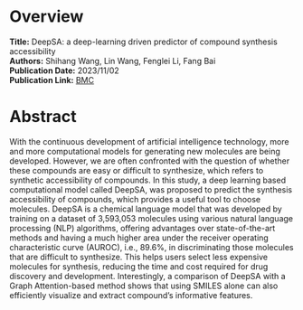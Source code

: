 # Overview
**Title:** DeepSA: a deep-learning driven predictor of compound synthesis accessibility<br>
**Authors:** Shihang Wang, Lin Wang, Fenglei Li, Fang Bai<br>
**Publication Date:** 2023/11/02<br>
**Publication Link:** [BMC](https://jcheminf.biomedcentral.com/articles/10.1186/s13321-023-00771-3)

# Abstract
With the continuous development of artificial intelligence technology, more and more computational models for generating 
new molecules are being developed. However, we are often confronted with the question of whether these compounds are easy 
or difficult to synthesize, which refers to synthetic accessibility of compounds. In this study, a deep learning based 
computational model called DeepSA, was proposed to predict the synthesis accessibility of compounds, which provides a useful 
tool to choose molecules. DeepSA is a chemical language model that was developed by training on a dataset of 3,593,053 molecules 
using various natural language processing (NLP) algorithms, offering advantages over state-of-the-art methods and having a much 
higher area under the receiver operating characteristic curve (AUROC), i.e., 89.6%, in discriminating those molecules that are 
difficult to synthesize. This helps users select less expensive molecules for synthesis, reducing the time and cost required 
for drug discovery and development. Interestingly, a comparison of DeepSA with a Graph Attention-based method shows that 
using SMILES alone can also efficiently visualize and extract compound’s informative features. 